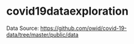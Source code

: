 # covid19dataexploration
Data Source: https://github.com/owid/covid-19-data/tree/master/public/data
